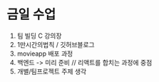 # 금일 수업

1. 팀 빌딩 C 강의장
2. 1만시간의법칙 / 깃허브블로그
3. movieapp 배포 과정
4. 백엔드 -> 미리 준비  //  리액트를 합치는 과정에 중점
5. 개별/팀프로젝트 주제 생각